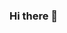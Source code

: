 ### Hi there 👋

<!--
**seanreward/seanreward** is a ✨ _special_ ✨ repository because its `README.md` (this file) appears on your GitHub profile.

Here are some ideas to get you started:

### Hi there 👋
- 🔭 I’m currently working on an organisational work
- 🌱 I’m currently learning Angular and Microservices
- ![Sean's github stats](https://github-readme-stats.vercel.app/api?username=seanreward&show_icons=true)
